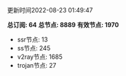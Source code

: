 更新时间2022-08-23 01:49:47

**总订阅: 64**
**总节点: 8889**
**有效节点: 1970**
- ssr节点: 13
- ss节点: 245
- v2ray节点: 1685
- trojan节点: 27

